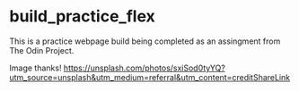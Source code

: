 # build_practice_flex

This is a practice webpage build being completed as an assingment from The Odin Project. 

Image thanks! https://unsplash.com/photos/sxiSod0tyYQ?utm_source=unsplash&utm_medium=referral&utm_content=creditShareLink